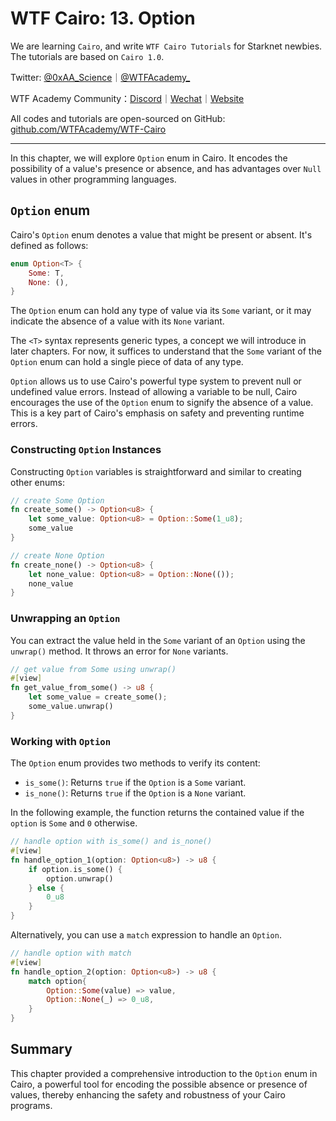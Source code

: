 # WTF Cairo: 13. Option

We are learning `Cairo`, and write `WTF Cairo Tutorials` for Starknet newbies. The tutorials are based on `Cairo 1.0`.

Twitter: [@0xAA_Science](https://twitter.com/0xAA_Science)｜[@WTFAcademy_](https://twitter.com/WTFAcademy_)

WTF Academy Community：[Discord](https://discord.wtf.academy)｜[Wechat](https://docs.google.com/forms/d/e/1FAIpQLSe4KGT8Sh6sJ7hedQRuIYirOoZK_85mizdw7vA1-YjodgJ-A/viewform?usp=sf_link)｜[Website](https://wtf.academy)

All codes and tutorials are open-sourced on GitHub: [github.com/WTFAcademy/WTF-Cairo](https://github.com/WTFAcademy/WTF-Cairo)

---

In this chapter, we will explore `Option` enum in Cairo. It encodes the possibility of a value's presence or absence, and has advantages over `Null` values in other programming languages.

## `Option` enum

Cairo's `Option` enum denotes a value that might be present or absent. It's defined as follows:

```rust
enum Option<T> {
    Some: T,
    None: (),
}
```

The `Option` enum can hold any type of value via its `Some` variant, or it may indicate the absence of a value with its `None` variant.

The `<T>` syntax represents generic types, a concept we will introduce in later chapters. For now, it suffices to understand that the `Some` variant of the `Option` enum can hold a single piece of data of any type.

`Option` allows us to use Cairo's powerful type system to prevent null or undefined value errors. Instead of allowing a variable to be null, Cairo encourages the use of the `Option` enum to signify the absence of a value. This is a key part of Cairo's emphasis on safety and preventing runtime errors.

### Constructing `Option` Instances

Constructing `Option` variables is straightforward and similar to creating other enums:

```rust
// create Some Option
fn create_some() -> Option<u8> {
    let some_value: Option<u8> = Option::Some(1_u8);
    some_value
}

// create None Option
fn create_none() -> Option<u8> {
    let none_value: Option<u8> = Option::None(());
    none_value
}  
```

### Unwrapping an `Option`

You can extract the value held in the `Some` variant of an `Option` using the `unwrap()` method. It throws an error for `None` variants.

```rust
// get value from Some using unwrap()
#[view]
fn get_value_from_some() -> u8 {
    let some_value = create_some();
    some_value.unwrap()
}
```

### Working with `Option`

The `Option` enum provides two methods to verify its content:

- `is_some()`: Returns `true` if the `Option` is a `Some` variant.
- `is_none()`: Returns `true` if the `Option` is a `None` variant.

In the following example, the function returns the contained value if the `option` is `Some` and `0` otherwise.

```rust
// handle option with is_some() and is_none()
#[view]
fn handle_option_1(option: Option<u8>) -> u8 {
    if option.is_some() {
        option.unwrap()
    } else {
        0_u8
    }
}
```

Alternatively, you can use a `match` expression to handle an `Option`.

```rust
// handle option with match
#[view]
fn handle_option_2(option: Option<u8>) -> u8 {
    match option{
        Option::Some(value) => value,
        Option::None(_) => 0_u8,
    }
}
```

## Summary

This chapter provided a comprehensive introduction to the `Option` enum in Cairo, a powerful tool for encoding the possible absence or presence of values, thereby enhancing the safety and robustness of your Cairo programs.